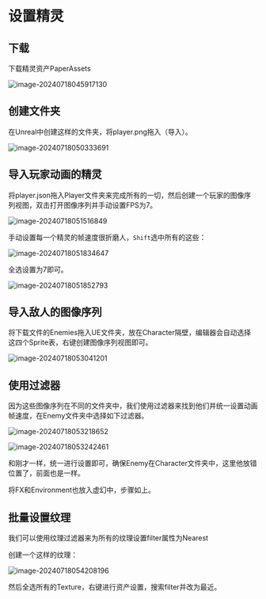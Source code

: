# 设置精灵

## 下载

下载精灵资产PaperAssets

![image-20240718045917130](https://raw.githubusercontent.com/CCCCOOH/PicturesBed/master/202407180548610.png)

## 创建文件夹

在Unreal中创建这样的文件夹，将player.png拖入（导入）。

![image-20240718050333691](https://raw.githubusercontent.com/CCCCOOH/PicturesBed/master/202407180548788.png)

## 导入玩家动画的精灵

将player.json拖入Player文件夹来完成所有的一切，然后创建一个玩家的图像序列视图，双击打开图像序列并手动设置FPS为7。

![image-20240718051516849](https://raw.githubusercontent.com/CCCCOOH/PicturesBed/master/202407180548244.png)

手动设置每一个精灵的帧速度很折磨人，`Shift`选中所有的这些：

![image-20240718051834647](https://raw.githubusercontent.com/CCCCOOH/PicturesBed/master/202407180548767.png)

全选设置为7即可。

![image-20240718051852793](https://raw.githubusercontent.com/CCCCOOH/PicturesBed/master/202407180548032.png)

## 导入敌人的图像序列

将下载文件的Enemies拖入UE文件夹，放在Character隔壁，编辑器会自动选择这四个Sprite表，右键创建图像序列视图即可。

![image-20240718053041201](https://raw.githubusercontent.com/CCCCOOH/PicturesBed/master/202407180548238.png)

## 使用过滤器

因为这些图像序列在不同的文件夹中，我们使用过滤器来找到他们并统一设置动画帧速度，在Enemy文件夹中选择如下过滤器。

![image-20240718053218652](https://raw.githubusercontent.com/CCCCOOH/PicturesBed/master/202407180548546.png)

![image-20240718053242461](https://raw.githubusercontent.com/CCCCOOH/PicturesBed/master/202407180548789.png)

和刚才一样，统一进行设置即可，确保Enemy在Character文件夹中，这里他放错位置了，前面也是一样。

将FX和Environment也放入虚幻中，步骤如上。

## 批量设置纹理

我们可以使用纹理过滤器来为所有的纹理设置filter属性为Nearest

创建一个这样的纹理：

![image-20240718054208196](https://raw.githubusercontent.com/CCCCOOH/PicturesBed/master/202407180548123.png) 

然后全选所有的Texture，右键进行资产设置，搜索filter并改为最近。
